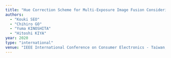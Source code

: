 ```yaml
---
title: "Hue Correction Scheme for Multi-Exposure Image Fusion Considering Hue Distortion in Input Images"
authors:
  - "Kouki SEO"
  - "Chihiro GO"
  - "Yuma KINOSHITA"
  - "Hitoshi KIYA"
year: 2020
type: "international"
venue: "IEEE International Conference on Consumer Electronics - Taiwan, Taoyuan, Taiwan, 2020-09-28."
---
```

